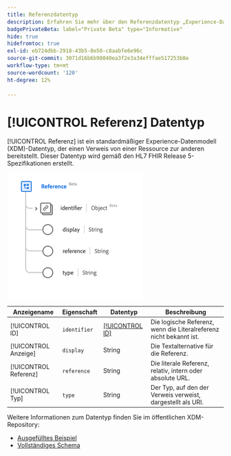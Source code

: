 ```yaml
---
title: Referenzdatentyp
description: Erfahren Sie mehr über den Referenzdatentyp „Experience-Datenmodell (XDM)“.
badgePrivateBeta: label="Private Beta" type="Informative"
hide: true
hidefromtoc: true
exl-id: eb724dbb-2918-43b5-8e50-c8aabfe6e96c
source-git-commit: 3071d16b6b98040ea3f2e3a34efffae517253b8e
workflow-type: tm+mt
source-wordcount: '120'
ht-degree: 12%

---
```


# [!UICONTROL Referenz] Datentyp

[!UICONTROL Referenz] ist ein standardmäßiger Experience-Datenmodell (XDM)-Datentyp, der einen Verweis von einer Ressource zur anderen bereitstellt. Dieser Datentyp wird gemäß den HL7 FHIR Release 5-Spezifikationen erstellt.

![Struktur des Referenzdatentyps](../../../images/healthcare/data-types/reference.png)

| Anzeigename | Eigenschaft | Datentyp | Beschreibung |
| --- | --- | --- | --- |
| [!UICONTROL ID] | `identifier` | [[!UICONTROL ID]](../data-types/identifier.md) | Die logische Referenz, wenn die Literalreferenz nicht bekannt ist. |
| [!UICONTROL Anzeige] | `display` | String | Die Textalternative für die Referenz. |
| [!UICONTROL Referenz] | `reference` | String | Die literale Referenz, relativ, intern oder absolute URL. |
| [!UICONTROL Typ] | `type` | String | Der Typ, auf den der Verweis verweist, dargestellt als URI. |

Weitere Informationen zum Datentyp finden Sie im öffentlichen XDM-Repository:

* [Ausgefülltes Beispiel](https://github.com/adobe/xdm/blob/master/extensions/industry/healthcare/fhir/datatypes/reference.example.1.json)
* [Vollständiges Schema](https://github.com/adobe/xdm/blob/master/extensions/industry/healthcare/fhir/datatypes/reference.schema.json)
